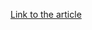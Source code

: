 [Link to the article](https://www.akamai.com/blog/security-research/akamai-perspective-patch-tuesday-june-2023)

